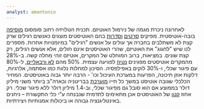 ```yaml
---
analyst: amantonio
---
```


לאחרונה ניכרת מגמה של נירמול האוטיזם. תכנית הטלויזיה רחוב סומסום [מוסיפה](https://www.theguardian.com/tv-and-radio/2017/mar/20/sesame-street-autism-muppet-julia) בובה-אוטיסטית. מפיקים [סרטים](https://www.imdb.com/title/tt2140479) [וסדרות](https://www.imdb.com/title/tt6470478) בהם האוטיסטים מוצגים כאנשים רגילים שרק קצת לא משתלבים בחברה אך עולים על אנשים "רגילים" במיומנויות אחרות. מספרים לנו שיש "לחגוג" את האוטיזם, שהרי האוטיסטים אינם חולים, אלא אנשים רגילים, רק קצת שונים.
במציאות, ברוב המוחלט של המקרים, אוטיזם זוהי מחלה קשה. ב-28% מהמקרים אוטיסטים מפגינים [נטיה](https://www.ncbi.nlm.nih.gov/pubmed/27565654) לפגיעה עצמית. 50% מהם [לא ורבאליים](http://www.dcc-cde.ca.gov/af/afbasic.htm), ל-80% עם פיגור שכלי, ו-30% לוקים באפילפסיה. הסיכון למחלות נלוות כמו אסתמה, אלרגיות, דלקות אוזן תיכונה, הפרעות במערכת העיכול וכו' - הרבה יותר גבוה באוטיסטים.
המחיר הכלכלי שגובה אוטיסט במשך כל חייו [מוערכת](https://www.ncbi.nlm.nih.gov/pubmed/24911948) בבריטניה ובארה"ב ביותר משני מיליון דולר בממוצע אם הוא סובל גם מפיגור שכלי, וב-1.4 מיליון דולר ללא פיגור שכלי. רק אחוז [קטן](http://www.dcc-cde.ca.gov/af/afbasic.htm) של האוטיסטים אכן מתאימים לתדמית שנבנתה ע"י כלי התקשורת – ניחנים באינטליגנציה גבוהה או ביכולות אמנותיות ויצירתיות.
